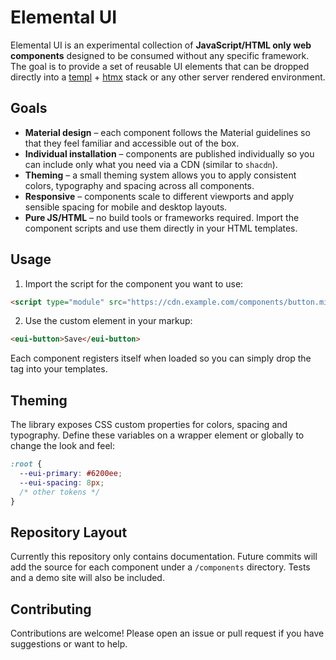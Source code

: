 # Elemental UI

Elemental UI is an experimental collection of **JavaScript/HTML only web components** designed to be consumed without any specific framework. The goal is to provide a set of reusable UI elements that can be dropped directly into a [templ](https://templ.guide/) + [htmx](https://htmx.org/) stack or any other server rendered environment.

## Goals

- **Material design** &ndash; each component follows the Material guidelines so that they feel familiar and accessible out of the box.
- **Individual installation** &ndash; components are published individually so you can include only what you need via a CDN (similar to `shacdn`).
- **Theming** &ndash; a small theming system allows you to apply consistent colors, typography and spacing across all components.
- **Responsive** &ndash; components scale to different viewports and apply sensible spacing for mobile and desktop layouts.
- **Pure JS/HTML** &ndash; no build tools or frameworks required. Import the component scripts and use them directly in your HTML templates.

## Usage

1. Import the script for the component you want to use:

```html
<script type="module" src="https://cdn.example.com/components/button.min.js"></script>
```

2. Use the custom element in your markup:

```html
<eui-button>Save</eui-button>
```

Each component registers itself when loaded so you can simply drop the tag into your templates.

## Theming

The library exposes CSS custom properties for colors, spacing and typography. Define these variables on a wrapper element or globally to change the look and feel:

```css
:root {
  --eui-primary: #6200ee;
  --eui-spacing: 8px;
  /* other tokens */
}
```

## Repository Layout

Currently this repository only contains documentation. Future commits will add the source for each component under a `/components` directory. Tests and a demo site will also be included.

## Contributing

Contributions are welcome! Please open an issue or pull request if you have suggestions or want to help.

